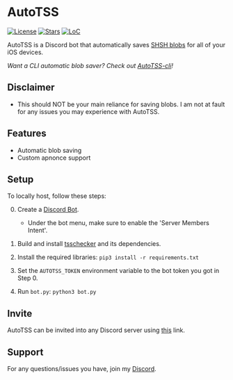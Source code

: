 # AutoTSS
[![License](https://img.shields.io/github/license/m1stadev/AutoTSS)](https://github.com/m1stadev/AutoTSS)
[![Stars](https://img.shields.io/github/stars/m1stadev/AutoTSS)]((https://github.com/m1stadev/AutoTSS))
[![LoC](https://img.shields.io/tokei/lines/github/m1stadev/AutoTSS)](https://github.com/m1stadev/AutoTSS)

AutoTSS is a Discord bot that automatically saves [SHSH blobs](https://www.theiphonewiki.com/wiki/SHSH) for all of your iOS devices.

*Want a CLI automatic blob saver? Check out [AutoTSS-cli](https://github.com/m1stadev/autotss-cli)!*

## Disclaimer
- This should NOT be your main reliance for saving blobs. I am not at fault for any issues you may experience with AutoTSS.

## Features
- Automatic blob saving
- Custom apnonce support

## Setup
To locally host, follow these steps:

0. Create a [Discord Bot](https://discord.com/developers/applications).
    - Under the bot menu, make sure to enable the 'Server Members Intent'.

1. Build and install [tsschecker](https://github.com/1Conan/tsschecker) and its dependencies.

2. Install the required libraries:
`pip3 install -r requirements.txt`

3. Set the `AUTOTSS_TOKEN` environment variable to the bot token you got in Step 0.

4. Run `bot.py`:
`python3 bot.py`

## Invite
AutoTSS can be invited into any Discord server using [this](https://discord.com/oauth2/authorize?client_id=804072225723383818&scope=bot&permissions=93184) link.

## Support
For any questions/issues you have, join my [Discord](https://m1sta.xyz/discord).

